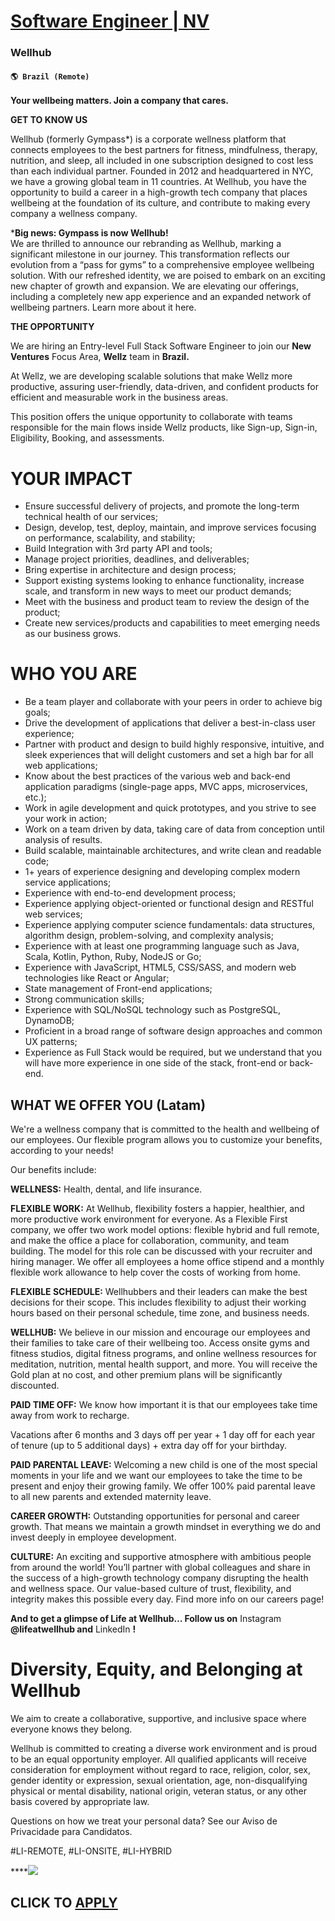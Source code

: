 # [Software Engineer | NV](https://www.remotewlb.com/apply/software-engineer-nv)  
### Wellhub  
#### `🌎 Brazil (Remote)`  

**Your wellbeing matters. Join a company that cares.**

**GET TO KNOW US**

Wellhub (formerly Gympass*) is a corporate wellness platform that connects employees to the best partners for fitness, mindfulness, therapy, nutrition, and sleep, all included in one subscription designed to cost less than each individual partner. Founded in 2012 and headquartered in NYC, we have a growing global team in 11 countries. At Wellhub, you have the opportunity to build a career in a high-growth tech company that places wellbeing at the foundation of its culture, and contribute to making every company a wellness company.  
  
***Big news: Gympass is now Wellhub!**  
We are thrilled to announce our rebranding as Wellhub, marking a significant milestone in our journey. This transformation reflects our evolution from a “pass for gyms” to a comprehensive employee wellbeing solution. With our refreshed identity, we are poised to embark on an exciting new chapter of growth and expansion. We are elevating our offerings, including a completely new app experience and an expanded network of wellbeing partners. Learn more about it here.  
  
**THE OPPORTUNITY**

We are hiring an Entry-level Full Stack Software Engineer to join our **New Ventures** Focus Area, **Wellz** team in **Brazil.**

At Wellz, we are developing scalable solutions that make Wellz more productive, assuring user-friendly, data-driven, and confident products for efficient and measurable work in the business areas.

This position offers the unique opportunity to collaborate with teams responsible for the main flows inside Wellz products, like Sign-up, Sign-in, Eligibility, Booking, and assessments.

# **YOUR IMPACT**

  * Ensure successful delivery of projects, and promote the long-term technical health of our services;
  * Design, develop, test, deploy, maintain, and improve services focusing on performance, scalability, and stability;
  * Build Integration with 3rd party API and tools;
  * Manage project priorities, deadlines, and deliverables;
  * Bring expertise in architecture and design process;
  * Support existing systems looking to enhance functionality, increase scale, and transform in new ways to meet our product demands;
  * Meet with the business and product team to review the design of the product;
  * Create new services/products and capabilities to meet emerging needs as our business grows.

# **WHO YOU ARE**

  * Be a team player and collaborate with your peers in order to achieve big goals;
  * Drive the development of applications that deliver a best-in-class user experience;
  * Partner with product and design to build highly responsive, intuitive, and sleek experiences that will delight customers and set a high bar for all web applications;
  * Know about the best practices of the various web and back-end application paradigms (single-page apps, MVC apps, microservices, etc.);
  * Work in agile development and quick prototypes, and you strive to see your work in action;
  * Work on a team driven by data, taking care of data from conception until analysis of results.
  * Build scalable, maintainable architectures, and write clean and readable code;
  * 1+ years of experience designing and developing complex modern service applications;
  * Experience with end-to-end development process;
  * Experience applying object-oriented or functional design and RESTful web services;
  * Experience applying computer science fundamentals: data structures, algorithm design, problem-solving, and complexity analysis;
  * Experience with at least one programming language such as Java, Scala, Kotlin, Python, Ruby, NodeJS or Go;
  * Experience with JavaScript, HTML5, CSS/SASS, and modern web technologies like React or Angular;
  * State management of Front-end applications;
  * Strong communication skills;
  * Experience with SQL/NoSQL technology such as PostgreSQL, DynamoDB;
  * Proficient in a broad range of software design approaches and common UX patterns;
  * Experience as Full Stack would be required, but we understand that you will have more experience in one side of the stack, front-end or back-end.

## **WHAT WE OFFER YOU (Latam)**

We're a wellness company that is committed to the health and wellbeing of our employees. Our flexible program allows you to customize your benefits, according to your needs!

Our benefits include:

**WELLNESS:** Health, dental, and life insurance.

**FLEXIBLE WORK:** At Wellhub, flexibility fosters a happier, healthier, and more productive work environment for everyone. As a Flexible First company, we offer two work model options: flexible hybrid and full remote, and make the office a place for collaboration, community, and team building. The model for this role can be discussed with your recruiter and hiring manager. We offer all employees a home office stipend and a monthly flexible work allowance to help cover the costs of working from home.

**FLEXIBLE SCHEDULE:** Wellhubbers and their leaders can make the best decisions for their scope. This includes flexibility to adjust their working hours based on their personal schedule, time zone, and business needs.

**WELLHUB:** We believe in our mission and encourage our employees and their families to take care of their wellbeing too. Access onsite gyms and fitness studios, digital fitness programs, and online wellness resources for meditation, nutrition, mental health support, and more. You will receive the Gold plan at no cost, and other premium plans will be significantly discounted.

**PAID TIME OFF:** We know how important it is that our employees take time away from work to recharge.

Vacations after 6 months and 3 days off per year + 1 day off for each year of tenure (up to 5 additional days) + extra day off for your birthday.

**PAID PARENTAL LEAVE:** Welcoming a new child is one of the most special moments in your life and we want our employees to take the time to be present and enjoy their growing family. We offer 100% paid parental leave to all new parents and extended maternity leave.

**CAREER GROWTH:** Outstanding opportunities for personal and career growth. That means we maintain a growth mindset in everything we do and invest deeply in employee development.

**CULTURE:** An exciting and supportive atmosphere with ambitious people from around the world! You’ll partner with global colleagues and share in the success of a high-growth technology company disrupting the health and wellness space. Our value-based culture of trust, flexibility, and integrity makes this possible every day. Find more info on our careers page!

**And to get a glimpse of Life at Wellhub… Follow us on** Instagram **@lifeatwellhub and** LinkedIn **!**

# **Diversity, Equity, and Belonging at Wellhub**

We aim to create a collaborative, supportive, and inclusive space where everyone knows they belong.

Wellhub is committed to creating a diverse work environment and is proud to be an equal opportunity employer. All qualified applicants will receive consideration for employment without regard to race, religion, color, sex, gender identity or expression, sexual orientation, age, non-disqualifying physical or mental disability, national origin, veteran status, or any other basis covered by appropriate law.

Questions on how we treat your personal data? See our Aviso de Privacidade para Candidatos.

#LI-REMOTE, #LI-ONSITE, #LI-HYBRID

****![](https://i.imgur.com/6FERbp7.png)  
  

  
## CLICK TO [APPLY](https://www.remotewlb.com/apply/software-engineer-nv)

